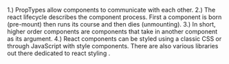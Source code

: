 1.) PropTypes allow components to communicate with each other. 
2.) The react lifecycle describes the component process. First a component is born (pre-mount) then runs its course and then dies (unmounting).
3.) In short, higher order components are components that take in another component as its argument.
4.) React components can be styled using a classic CSS or through JavaScript with style components. There are also various libraries out there dedicated to react styling .
